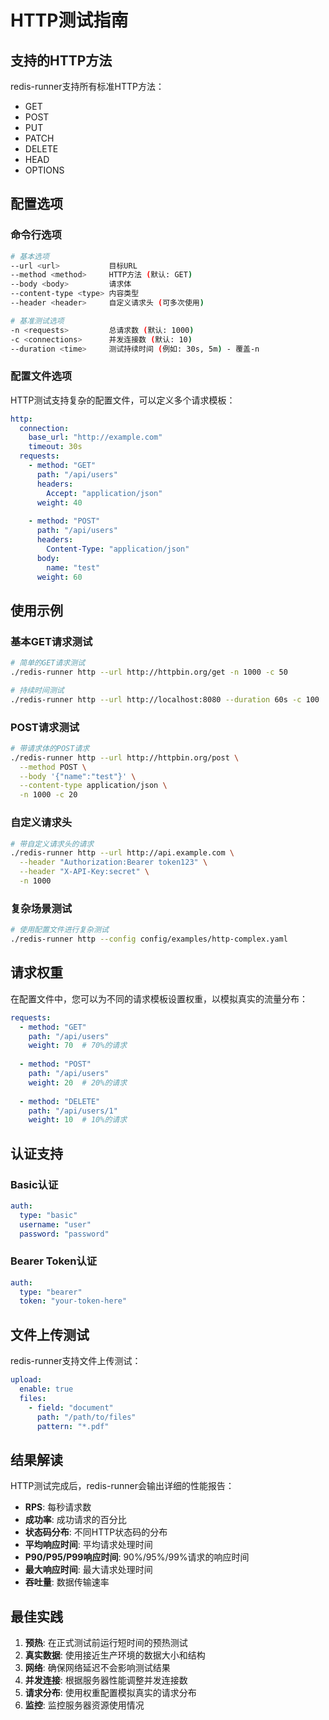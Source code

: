 # HTTP测试指南

## 支持的HTTP方法

redis-runner支持所有标准HTTP方法：

- GET
- POST
- PUT
- PATCH
- DELETE
- HEAD
- OPTIONS

## 配置选项

### 命令行选项

```bash
# 基本选项
--url <url>           目标URL
--method <method>     HTTP方法 (默认: GET)
--body <body>         请求体
--content-type <type> 内容类型
--header <header>     自定义请求头 (可多次使用)

# 基准测试选项
-n <requests>         总请求数 (默认: 1000)
-c <connections>      并发连接数 (默认: 10)
--duration <time>     测试持续时间 (例如: 30s, 5m) - 覆盖-n
```

### 配置文件选项

HTTP测试支持复杂的配置文件，可以定义多个请求模板：

```yaml
http:
  connection:
    base_url: "http://example.com"
    timeout: 30s
  requests:
    - method: "GET"
      path: "/api/users"
      headers:
        Accept: "application/json"
      weight: 40
      
    - method: "POST"
      path: "/api/users"
      headers:
        Content-Type: "application/json"
      body:
        name: "test"
      weight: 60
```

## 使用示例

### 基本GET请求测试

```bash
# 简单的GET请求测试
./redis-runner http --url http://httpbin.org/get -n 1000 -c 50

# 持续时间测试
./redis-runner http --url http://localhost:8080 --duration 60s -c 100
```

### POST请求测试

```bash
# 带请求体的POST请求
./redis-runner http --url http://httpbin.org/post \
  --method POST \
  --body '{"name":"test"}' \
  --content-type application/json \
  -n 1000 -c 20
```

### 自定义请求头

```bash
# 带自定义请求头的请求
./redis-runner http --url http://api.example.com \
  --header "Authorization:Bearer token123" \
  --header "X-API-Key:secret" \
  -n 1000
```

### 复杂场景测试

```bash
# 使用配置文件进行复杂测试
./redis-runner http --config config/examples/http-complex.yaml
```

## 请求权重

在配置文件中，您可以为不同的请求模板设置权重，以模拟真实的流量分布：

```yaml
requests:
  - method: "GET"
    path: "/api/users"
    weight: 70  # 70%的请求
    
  - method: "POST"
    path: "/api/users"
    weight: 20  # 20%的请求
    
  - method: "DELETE"
    path: "/api/users/1"
    weight: 10  # 10%的请求
```

## 认证支持

### Basic认证

```yaml
auth:
  type: "basic"
  username: "user"
  password: "password"
```

### Bearer Token认证

```yaml
auth:
  type: "bearer"
  token: "your-token-here"
```

## 文件上传测试

redis-runner支持文件上传测试：

```yaml
upload:
  enable: true
  files:
    - field: "document"
      path: "/path/to/files"
      pattern: "*.pdf"
```

## 结果解读

HTTP测试完成后，redis-runner会输出详细的性能报告：

- **RPS**: 每秒请求数
- **成功率**: 成功请求的百分比
- **状态码分布**: 不同HTTP状态码的分布
- **平均响应时间**: 平均请求处理时间
- **P90/P95/P99响应时间**: 90%/95%/99%请求的响应时间
- **最大响应时间**: 最大请求处理时间
- **吞吐量**: 数据传输速率

## 最佳实践

1. **预热**: 在正式测试前运行短时间的预热测试
2. **真实数据**: 使用接近生产环境的数据大小和结构
3. **网络**: 确保网络延迟不会影响测试结果
4. **并发连接**: 根据服务器性能调整并发连接数
5. **请求分布**: 使用权重配置模拟真实的请求分布
6. **监控**: 监控服务器资源使用情况